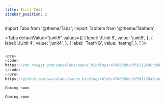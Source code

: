 ```yaml
---
title: First Test
sidebar_position: 2
---
```


import Tabs from '@theme/Tabs';
import TabItem from '@theme/TabItem';

<Tabs
defaultValue="junit5"
values={[
{ label: 'JUnit 5', value: 'junit5', },
{ label: 'JUnit 4', value: 'junit4', },
{ label: 'TestNG', value: 'testng', },
]
}>

<TabItem value="junit5">

```java reference

<pre>
<code>
https://cdn.rawgit.com/saucelabs/sauce_bindings/476096bbc8f56112646cdab572a7d80e0ea812a1/java/junit5/src/test/java/com/saucelabs/saucebindings/junit5/examples/QuickStartExample.java#L1-L27
</code>
</pre>
https://github.com/saucelabs/sauce_bindings/blob/476096bbc8f56112646cdab572a7d80e0ea812a1/java/junit5/src/test/java/com/saucelabs/saucebindings/junit5/examples/QuickStartExample.java#L1-L27
```

</TabItem>
<TabItem value="junit4">

```java reference
Coming soon
```

</TabItem>
<TabItem value="testng">

```java reference
Coming soon
```

</TabItem>
</Tabs>
